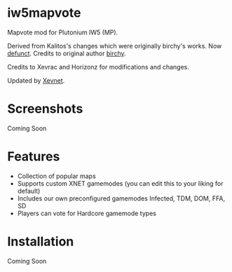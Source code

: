 # iw5mapvote
Mapvote mod for Plutonium IW5 (MP).

Derived from Kalitos's changes which were originally birchy's works. Now [defunct](https://github.com/callanb/iw5-mapvote). Credits to original author [birchy](https://forum.plutonium.pw/user/birchy).

Credits to Xevrac and Horizonz for modifications and changes.

Updated by [Xevnet](https://xevnet.au).

# Screenshots 

Coming Soon

# Features

* Collection of popular maps
* Supports custom XNET gamemodes (you can edit this to your liking for default)
* Includes our own preconfigured gamemodes Infected, TDM, DOM, FFA, SD
* Players can vote for Hardcore gamemode types

# Installation

Coming Soon
